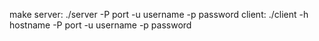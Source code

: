 make
server:
./server -P port -u username -p password
client:
./client -h hostname -P port -u username -p password

